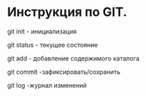 # Инструкция по GIT.
git init - инициализация

git status - текущее состояние

git add - добавление содержимого каталога

git commit -зафиксировать/сохранить

git log -журнал изменений